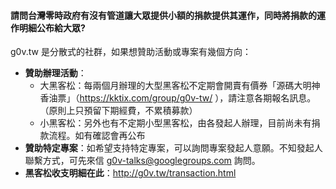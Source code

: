 #### 請問台灣零時政府有沒有管道讓大眾提供小額的捐款提供其運作，同時將捐款的運作明細公布給大眾?

g0v.tw 是分散式的社群，如果想贊助活動或專案有幾個方向：
* **贊助辦理活動**：
  * 大黑客松：每兩個月辦理的大型黑客松不定期會開賣有價券「源碼大明神香油票」（https://kktix.com/group/g0v-tw/ ），請注意各期報名訊息。（原則上只預留下期經費，不累積募款）
  * 小黑客松：另外也有不定期小型黑客松，由各發起人辦理，目前尚未有捐款流程。如有確認會再公布
* **贊助特定專案**：如希望支持特定專案，可以詢問專案發起人意願。不知發起人聯繫方式，可先來信 g0v-talks@googlegroups.com 詢問。
* **黑客松收支明細在此**：http://g0v.tw/transaction.html

